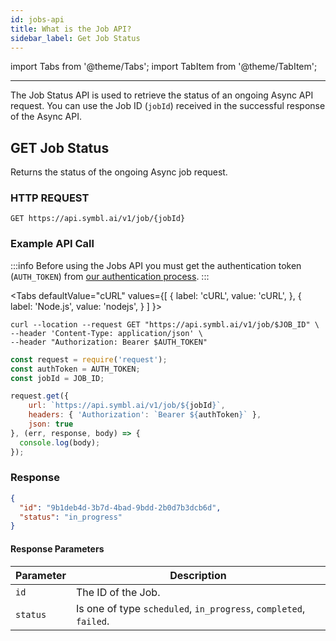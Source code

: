 ```yaml
---
id: jobs-api
title: What is the Job API?
sidebar_label: Get Job Status
---
```

import Tabs from '@theme/Tabs';
import TabItem from '@theme/TabItem';

---
The Job Status API is used to retrieve the status of an ongoing Async API request. You can use the Job ID (`jobId`) received in the successful response of the Async API.


## <span class="get">GET</span> Job Status

Returns the status of the ongoing Async job request.


### HTTP REQUEST

`GET https://api.symbl.ai/v1/job/{jobId}`

### Example API Call

:::info
Before using the Jobs API you must get the authentication token (`AUTH_TOKEN`) from [our authentication process](/docs/developer-tools/authentication).
:::

<Tabs
  defaultValue="cURL"
  values={[
    { label: 'cURL', value: 'cURL', },
    { label: 'Node.js', value: 'nodejs', }
  ]
}>
<TabItem value="cURL">

```shell
curl --location --request GET "https://api.symbl.ai/v1/job/$JOB_ID" \
--header 'Content-Type: application/json' \
--header "Authorization: Bearer $AUTH_TOKEN"
```

</TabItem>

<TabItem value="nodejs">

```js
const request = require('request');
const authToken = AUTH_TOKEN;
const jobId = JOB_ID;

request.get({
    url: `https://api.symbl.ai/v1/job/${jobId}`,
    headers: { 'Authorization': `Bearer ${authToken}` },
    json: true
}, (err, response, body) => {
  console.log(body);
});
```
</TabItem>
</Tabs>

### Response

```json
{
  "id": "9b1deb4d-3b7d-4bad-9bdd-2b0d7b3dcb6d",
  "status": "in_progress"
}
```


#### Response Parameters

Parameter  | Description
---------- | ------- |
```id``` | The ID of the Job.
```status``` | Is one of type `scheduled`, `in_progress`, `completed`, `failed`.
